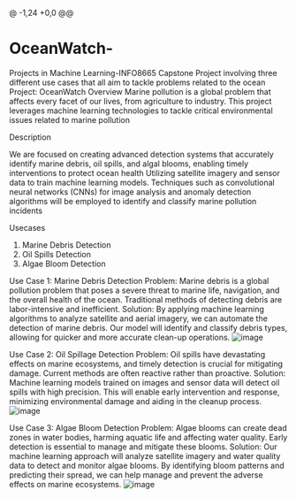 @ -1,24 +0,0 @@
# OceanWatch-
Projects in Machine Learning-INFO8665 Capstone Project involving three different use cases that all aim to tackle problems related to the ocean
Project: OceanWatch
Overview Marine pollution is a global problem that affects every facet of our lives, from agriculture to industry. This project leverages machine learning technologies to tackle critical environmental issues related to marine pollution

Description

We are focused on creating advanced detection systems that accurately identify marine debris, oil spills, and algal blooms, enabling timely interventions to protect ocean health
Utilizing satellite imagery and sensor data to train machine learning models.
Techniques such as convolutional neural networks (CNNs) for image analysis and anomaly detection algorithms will be employed to identify and classify marine pollution incidents

Usecases
1) Marine Debris Detection
2) Oil Spills Detection
3) Algae Bloom Detection

Use Case 1: Marine Debris Detection Problem: Marine debris is a global pollution problem that poses a severe threat to marine life, navigation, and the overall health of the ocean. Traditional methods of detecting debris are labor-intensive and inefficient. Solution: By applying machine learning algorithms to analyze satellite and aerial imagery, we can automate the detection of marine debris. Our model will identify and classify debris types, allowing for quicker and more accurate clean-up operations.
![image](https://github.com/user-attachments/assets/a21cd1b5-d5ff-4ea5-b173-71b4386ff0d1)

Use Case 2: Oil Spillage Detection Problem: Oil spills have devastating effects on marine ecosystems, and timely detection is crucial for mitigating damage. Current methods are often reactive rather than proactive. Solution: Machine learning models trained on images and sensor data will detect oil spills with high precision. This will enable early intervention and response, minimizing environmental damage and aiding in the cleanup process.
![image](https://github.com/user-attachments/assets/47b7407e-7a75-458b-af1d-5509cd372825)

Use Case 3: Algae Bloom Detection Problem: Algae blooms can create dead zones in water bodies, harming aquatic life and affecting water quality. Early detection is essential to manage and mitigate these blooms. Solution: Our machine learning approach will analyze satellite imagery and water quality data to detect and monitor algae blooms. By identifying bloom patterns and predicting their spread, we can help manage and prevent the adverse effects on marine ecosystems.
![image](https://github.com/user-attachments/assets/8627a6b4-bb1e-4e8c-aba9-ccd92c6c4199)
